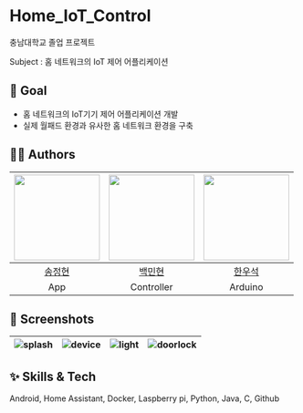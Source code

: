 # Home_IoT_Control

충남대학교 졸업 프로젝트

Subject : 홈 네트워크의 IoT 제어 어플리케이션

## :pushpin: Goal
- 홈 네트워크의 IoT기기 제어 어플리케이션 개발
- 실제 월패드 환경과 유사한 홈 네트워크 환경을 구축


## 🧑‍🚀 Authors
| <img src="https://github.com/let-s-eat-together/lets-eat-frontend/assets/52782842/33164cb5-9cbd-455d-8fa2-131ab3b4a643" width="150"> | <img src="https://github.com/let-s-eat-together/lets-eat-frontend/assets/52782842/8a540b36-a5cd-406b-9ab3-51a7520d626d" width="150"> |<img src="https://user-images.githubusercontent.com/110437548/235303233-8d14d639-5c5e-4a4b-8702-2beca90085c8.png" width = "150">|
|:-:|:-:|:-:|
|[송정현](https://github.com/)|[백민현](https://github.com/)|[한우석](https://github.com/)|
|App|Controller|Arduino|

## 📱 Screenshots
| ![splash](https://github.com/SongJungHyun1004/Home_IoT_Control/assets/44044105/01b75e6f-7fc3-4438-8827-63b9620a6c06) | ![device](https://github.com/SongJungHyun1004/Home_IoT_Control/assets/44044105/9a87dd75-496e-43e3-947a-785684f875e3) | ![light](https://github.com/SongJungHyun1004/Home_IoT_Control/assets/44044105/8c7d969a-0ee1-4f9a-9f47-17ab1cf7c895) | ![doorlock](https://github.com/SongJungHyun1004/Home_IoT_Control/assets/44044105/b7402b94-1111-4079-81ea-41c27bc6f554) |
|:-:|:-:|:-:|:-:|


## ✨ Skills & Tech
Android, Home Assistant, Docker, Laspberry pi, Python, Java, C, Github


